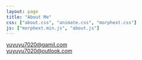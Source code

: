 ```yaml
---
layout: page
title: "About Me"
css: ["about.css", "animate.css", "morphext.css"]
js: ["morphext.min.js", "about.js"]
---
```

<!-- {% include about.html %} -->

yuyuyu7020@gamil.com        
yuyuyu7020@outlook.com
